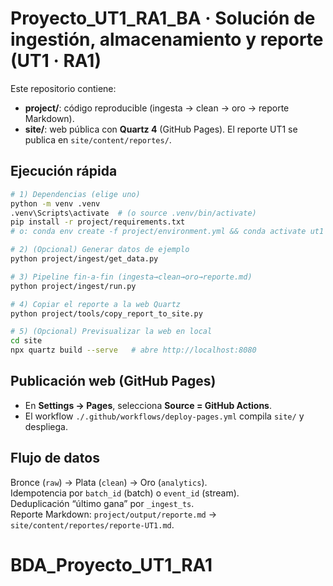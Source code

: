 # Proyecto_UT1_RA1_BA · Solución de ingestión, almacenamiento y reporte (UT1 · RA1)

Este repositorio contiene:
- **project/**: código reproducible (ingesta → clean → oro → reporte Markdown).
- **site/**: web pública con **Quartz 4** (GitHub Pages). El reporte UT1 se publica en `site/content/reportes/`.

## Ejecución rápida
```bash
# 1) Dependencias (elige uno)
python -m venv .venv
.venv\Scripts\activate  # (o source .venv/bin/activate)
pip install -r project/requirements.txt
# o: conda env create -f project/environment.yml && conda activate ut1

# 2) (Opcional) Generar datos de ejemplo
python project/ingest/get_data.py

# 3) Pipeline fin-a-fin (ingesta→clean→oro→reporte.md)
python project/ingest/run.py

# 4) Copiar el reporte a la web Quartz
python project/tools/copy_report_to_site.py

# 5) (Opcional) Previsualizar la web en local
cd site
npx quartz build --serve   # abre http://localhost:8080
```

## Publicación web (GitHub Pages)
- En **Settings → Pages**, selecciona **Source = GitHub Actions**.
- El workflow `./.github/workflows/deploy-pages.yml` compila `site/` y despliega.

## Flujo de datos
Bronce (`raw`) → Plata (`clean`) → Oro (`analytics`).  
Idempotencia por `batch_id` (batch) o `event_id` (stream).  
Deduplicación “último gana” por `_ingest_ts`.  
Reporte Markdown: `project/output/reporte.md` → `site/content/reportes/reporte-UT1.md`.
# BDA_Proyecto_UT1_RA1
